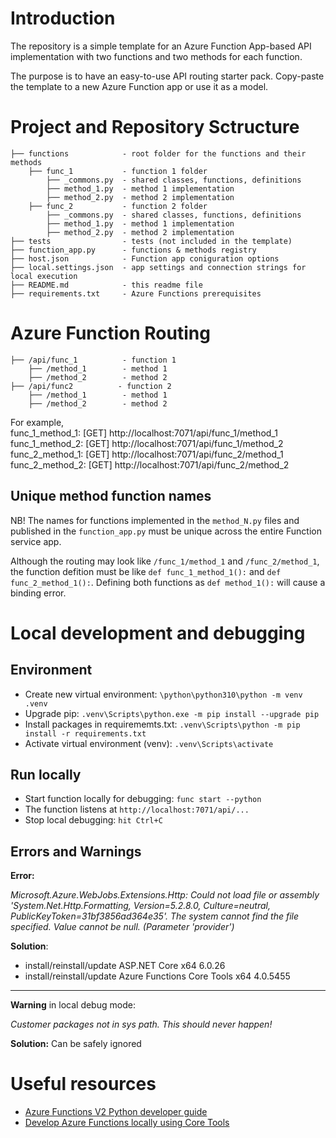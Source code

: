 # Introduction 
The repository is a simple template for an Azure Function App-based API implementation with two functions and two methods for each function.

The purpose is to have an easy-to-use API routing starter pack. Copy-paste the template to a new Azure Function app or use it as a model.

# Project and Repository Sctructure
    ├── functions            - root folder for the functions and their methods
        ├── func_1           - function 1 folder
            ├── _commons.py  - shared classes, functions, definitions
            ├── method_1.py  - method 1 implementation
            ├── method_2.py  - method 2 implementation
        ├── func_2           - function 2 folder
            ├── _commons.py  - shared classes, functions, definitions
            ├── method_1.py  - method 1 implementation
            ├── method_2.py  - method 2 implementation
    ├── tests                - tests (not included in the template)
    ├── function_app.py      - functions & methods registry
    ├── host.json            - Function app coniguration options
    ├── local.settings.json  - app settings and connection strings for local execution
    ├── README.md            - this readme file
    ├── requirements.txt     - Azure Functions prerequisites

# Azure Function Routing
    ├── /api/func_1          - function 1
        ├── /method_1        - method 1
        ├── /method_2        - method 2
    ├── /api/func2          - function 2
        ├── /method_1        - method 1
        ├── /method_2        - method 2

For example,  
func_1_method_1: [GET] http://localhost:7071/api/func_1/method_1  
func_1_method_2: [GET] http://localhost:7071/api/func_1/method_2  
func_2_method_1: [GET] http://localhost:7071/api/func_2/method_1  
func_2_method_2: [GET] http://localhost:7071/api/func_2/method_2  

## Unique method function names
NB! The names for functions implemented in the `method_N.py` files and published in the `function_app.py` must be unique across the entire Function service app.

Although the routing may look like `/func_1/method_1` and `/func_2/method_1`, the function defition must be like `def func_1_method_1():` and `def func_2_method_1():`. Defining both functions as `def method_1():` will cause a binding error.

# Local development and debugging
## Environment
- Create new virtual environment: `\python\python310\python -m venv .venv`
- Upgrade pip: `.venv\Scripts\python.exe -m pip install --upgrade pip`
- Install packages in requirememts.txt: `.venv\Scripts\python -m pip install -r requirements.txt`
- Activate virtual environment (venv): `.venv\Scripts\activate`

## Run locally
- Start function locally for debugging: `func start --python`
- The function listens at `http://localhost:7071/api/...`
- Stop local debugging: `hit Ctrl+C`

## Errors and Warnings
**Error:**

*Microsoft.Azure.WebJobs.Extensions.Http: Could not load file or assembly 'System.Net.Http.Formatting, Version=5.2.8.0, Culture=neutral, PublicKeyToken=31bf3856ad364e35'. The system cannot find the file specified. Value cannot be null. (Parameter 'provider')*

**Solution**:
- install/reinstall/update ASP.NET Core x64 6.0.26
- install/reinstall/update Azure Functions Core Tools x64 4.0.5455

---

**Warning** in local debug mode:

*Customer packages not in sys path. This should never happen!*

**Solution:** Can be safely ignored

# Useful resources
- [Azure Functions V2 Python developer guide](https://learn.microsoft.com/en-us/azure/azure-functions/functions-reference-python)
- [Develop Azure Functions locally using Core Tools](https://learn.microsoft.com/en-us/azure/azure-functions/functions-run-local)

